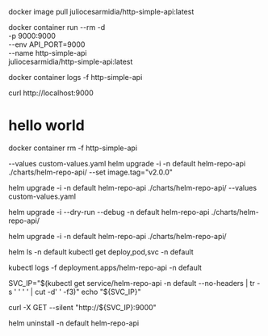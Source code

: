 

docker image pull juliocesarmidia/http-simple-api:latest

docker container run --rm -d \
  -p 9000:9000 \
  --env API_PORT=9000 \
  --name http-simple-api \
  juliocesarmidia/http-simple-api:latest

docker container logs -f http-simple-api

curl http://localhost:9000
# hello world

docker container rm -f http-simple-api


--values custom-values.yaml
helm upgrade -i -n default helm-repo-api ./charts/helm-repo-api/ --set image.tag="v2.0.0"

helm upgrade -i -n default helm-repo-api ./charts/helm-repo-api/ --values custom-values.yaml


helm upgrade -i --dry-run --debug -n default helm-repo-api ./charts/helm-repo-api/

helm upgrade -i -n default helm-repo-api ./charts/helm-repo-api/


helm ls -n default
kubectl get deploy,pod,svc -n default

kubectl logs -f deployment.apps/helm-repo-api -n default

SVC_IP="$(kubectl get service/helm-repo-api -n default --no-headers | tr -s ' ' ' ' | cut -d' ' -f3)"
echo "${SVC_IP}"


curl -X GET --silent "http://${SVC_IP}:9000"


helm uninstall -n default helm-repo-api
